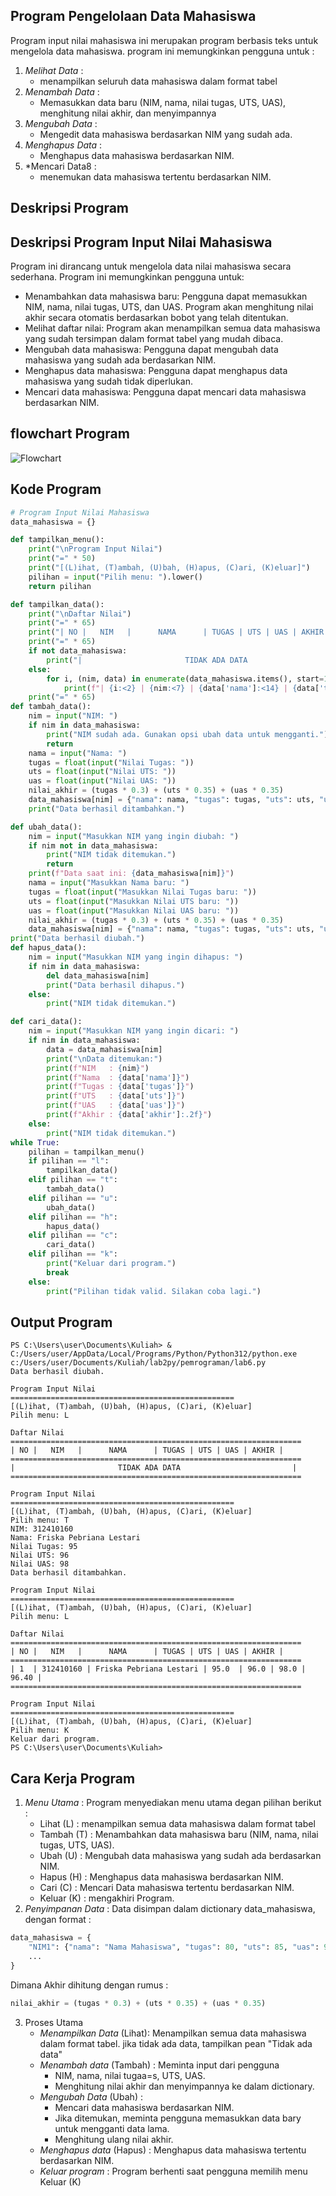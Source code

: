 ## Program Pengelolaan Data Mahasiswa
Program input nilai mahasiswa ini merupakan program berbasis teks untuk mengelola data mahasiswa. program ini memungkinkan pengguna untuk :
1. *Melihat Data* :
    - menampilkan seluruh data mahasiswa dalam format tabel
2. *Menambah Data* :
    - Memasukkan data baru (NIM, nama, nilai tugas, UTS, UAS), menghitung nilai akhir, dan menyimpannya
3. *Mengubah Data* :
    - Mengedit data mahasiswa berdasarkan NIM yang sudah ada.
4. *Menghapus Data* :
    - Menghapus data mahasiswa berdasarkan NIM.
6. *Mencari Data8 :
    - menemukan data mahasiswa tertentu berdasarkan NIM.

## Deskripsi Program
## Deskripsi Program Input Nilai Mahasiswa

Program ini dirancang untuk mengelola data nilai mahasiswa secara sederhana. Program ini memungkinkan pengguna untuk:

* Menambahkan data mahasiswa baru: Pengguna dapat memasukkan NIM, nama, nilai tugas, UTS, dan UAS. Program akan menghitung nilai akhir secara otomatis berdasarkan bobot yang telah ditentukan.
* Melihat daftar nilai: Program akan menampilkan semua data mahasiswa yang sudah tersimpan dalam format tabel yang mudah dibaca.
* Mengubah data mahasiswa: Pengguna dapat mengubah data mahasiswa yang sudah ada berdasarkan NIM.
* Menghapus data mahasiswa: Pengguna dapat menghapus data mahasiswa yang sudah tidak diperlukan.
* Mencari data mahasiswa: Pengguna dapat mencari data mahasiswa berdasarkan NIM.

## flowchart Program
![Flowchart](flowchartlab6.png) 

## Kode Program
``` python
# Program Input Nilai Mahasiswa
data_mahasiswa = {}

def tampilkan_menu():
    print("\nProgram Input Nilai")
    print("=" * 50)
    print("[(L)ihat, (T)ambah, (U)bah, (H)apus, (C)ari, (K)eluar]")
    pilihan = input("Pilih menu: ").lower()
    return pilihan

def tampilkan_data():
    print("\nDaftar Nilai")
    print("=" * 65)
    print("| NO |   NIM   |      NAMA      | TUGAS | UTS | UAS | AKHIR |")
    print("=" * 65)
    if not data_mahasiswa:
        print("|                       TIDAK ADA DATA                         |")
    else:
        for i, (nim, data) in enumerate(data_mahasiswa.items(), start=1):
            print(f"| {i:<2} | {nim:<7} | {data['nama']:<14} | {data['tugas']:<5} | {data['uts']:<3} | {data['uas']:<3} | {data['akhir']:<5.2f} |")
    print("=" * 65)
def tambah_data():
    nim = input("NIM: ")
    if nim in data_mahasiswa:
        print("NIM sudah ada. Gunakan opsi ubah data untuk mengganti.")
        return
    nama = input("Nama: ")
    tugas = float(input("Nilai Tugas: "))
    uts = float(input("Nilai UTS: "))
    uas = float(input("Nilai UAS: "))
    nilai_akhir = (tugas * 0.3) + (uts * 0.35) + (uas * 0.35)
    data_mahasiswa[nim] = {"nama": nama, "tugas": tugas, "uts": uts, "uas": uas, "akhir": nilai_akhir}
    print("Data berhasil ditambahkan.")

def ubah_data():
    nim = input("Masukkan NIM yang ingin diubah: ")
    if nim not in data_mahasiswa:
        print("NIM tidak ditemukan.")
        return
    print(f"Data saat ini: {data_mahasiswa[nim]}")
    nama = input("Masukkan Nama baru: ")
    tugas = float(input("Masukkan Nilai Tugas baru: "))
    uts = float(input("Masukkan Nilai UTS baru: "))
    uas = float(input("Masukkan Nilai UAS baru: "))
    nilai_akhir = (tugas * 0.3) + (uts * 0.35) + (uas * 0.35)
    data_mahasiswa[nim] = {"nama": nama, "tugas": tugas, "uts": uts, "uas": uas, "akhir": nilai_akhir}
print("Data berhasil diubah.")
def hapus_data():
    nim = input("Masukkan NIM yang ingin dihapus: ")
    if nim in data_mahasiswa:
        del data_mahasiswa[nim]
        print("Data berhasil dihapus.")
    else:
        print("NIM tidak ditemukan.")

def cari_data():
    nim = input("Masukkan NIM yang ingin dicari: ")
    if nim in data_mahasiswa:
        data = data_mahasiswa[nim]
        print("\nData ditemukan:")
        print(f"NIM   : {nim}")
        print(f"Nama  : {data['nama']}")
        print(f"Tugas : {data['tugas']}")
        print(f"UTS   : {data['uts']}")
        print(f"UAS   : {data['uas']}")
        print(f"Akhir : {data['akhir']:.2f}")
    else:
        print("NIM tidak ditemukan.")
while True:
    pilihan = tampilkan_menu()
    if pilihan == "l":
        tampilkan_data()
    elif pilihan == "t":
        tambah_data()
    elif pilihan == "u":
        ubah_data()
    elif pilihan == "h":
        hapus_data()
    elif pilihan == "c":
        cari_data()
    elif pilihan == "k":
        print("Keluar dari program.")
        break
    else:
        print("Pilihan tidak valid. Silakan coba lagi.")
```

## Output Program
```
PS C:\Users\user\Documents\Kuliah> & C:/Users/user/AppData/Local/Programs/Python/Python312/python.exe c:/Users/user/Documents/Kuliah/lab2py/pemrograman/lab6.py
Data berhasil diubah.

Program Input Nilai
==================================================
[(L)ihat, (T)ambah, (U)bah, (H)apus, (C)ari, (K)eluar]
Pilih menu: L   

Daftar Nilai
=================================================================
| NO |   NIM   |      NAMA      | TUGAS | UTS | UAS | AKHIR |
=================================================================
|                       TIDAK ADA DATA                         |
=================================================================

Program Input Nilai
==================================================
[(L)ihat, (T)ambah, (U)bah, (H)apus, (C)ari, (K)eluar]
Pilih menu: T
NIM: 312410160
Nama: Friska Pebriana Lestari
Nilai Tugas: 95
Nilai UTS: 96
Nilai UAS: 98
Data berhasil ditambahkan.

Program Input Nilai
==================================================
[(L)ihat, (T)ambah, (U)bah, (H)apus, (C)ari, (K)eluar]
Pilih menu: L

Daftar Nilai
=================================================================
| NO |   NIM   |      NAMA      | TUGAS | UTS | UAS | AKHIR |
=================================================================
| 1  | 312410160 | Friska Pebriana Lestari | 95.0  | 96.0 | 98.0 | 96.40 |
=================================================================

Program Input Nilai
==================================================
[(L)ihat, (T)ambah, (U)bah, (H)apus, (C)ari, (K)eluar]
Pilih menu: K
Keluar dari program.
PS C:\Users\user\Documents\Kuliah>
```

## Cara Kerja Program
1. *Menu Utama* : Program menyediakan menu utama degan pilihan berikut :
   - Lihat (L) : menampilkan semua data mahasiswa dalam format tabel
   - Tambah (T) : Menambahkan data mahasiswa baru (NIM, nama, nilai tugas, UTS, UAS).
   - Ubah (U) : Mengubah data mahasiswa yang sudah ada berdasarkan NIM.
   - Hapus (H) : Menghapus data mahasiswa berdasarkan NIM.
   - Cari (C) : Mencari Data mahasiswa tertentu berdasarkan NIM.
   - Keluar (K) : mengakhiri Program.
2. *Penyimpanan Data* : Data disimpan dalam dictionary data_mahasiswa, dengan format :
``` python
data_mahasiswa = {
    "NIM1": {"nama": "Nama Mahasiswa", "tugas": 80, "uts": 85, "uas": 90, "akhir": 85.5},
    ...
}
```
Dimana Akhir dihitung dengan rumus :
   ``` python
   nilai_akhir = (tugas * 0.3) + (uts * 0.35) + (uas * 0.35)
```
3. Proses Utama
   - *Menampilkan Data* (Lihat): Menampilkan semua data mahasiswa dalam format tabel. jika tidak ada data, tampilkan pean "Tidak ada data"
   - *Menambah data* \(Tambah) : Meminta input dari pengguna
       - NIM, nama, nilai tugaa=s, UTS, UAS.
       - Menghitung nilai akhir dan menyimpannya ke dalam dictionary.
   - *Mengubah Data* (Ubah) :
       - Mencari data mahasiswa berdasarkan NIM.
       - Jika ditemukan, meminta pengguna memasukkan data bary untuk mengganti data lama.
       - Menghitung ulang nilai akhir.
   - *Menghapus data* (Hapus) : Menghapus data mahasiswa tertentu berdasarkan NIM.
   - *Keluar program* : Program berhenti saat pengguna memilih menu Keluar (K)
